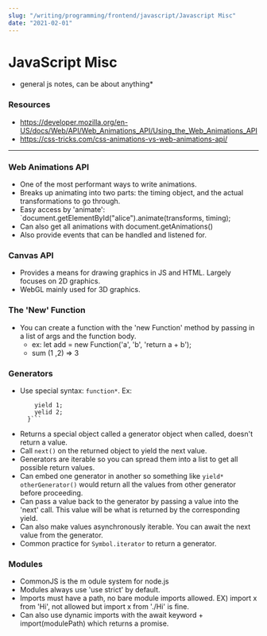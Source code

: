 ```yaml
---
slug: "/writing/programming/frontend/javascript/Javascript Misc"
date: "2021-02-01"
---
```


# JavaScript Misc
* general js notes, can be about anything*

### Resources
* https://developer.mozilla.org/en-US/docs/Web/API/Web_Animations_API/Using_the_Web_Animations_API
* https://css-tricks.com/css-animations-vs-web-animations-api/
---------------------------------------------------------------------------------

### Web Animations API
* One of the most performant ways to write animations.
* Breaks up animating into two parts: the timing object, and the actual transformations to go through. 
* Easy access by 'animate': `document.getElementById("alice").animate(transforms, timing);
* Can also get all animations with document.getAnimations()
* Also provide events that can be handled and listened for. 

### Canvas API 
* Provides a means for drawing graphics in JS and HTML. Largely focuses on 2D graphics. 
* WebGL mainly used for 3D graphics.

### The 'New' Function
* You can create a function with the 'new Function' method by passing in a list of args and the function body.
  * ex: let add = new Function('a', 'b', 'return a + b');
  * sum (1 ,2) => 3

### Generators
* Use special syntax: `function*`. Ex:
  ```function* gen() { 
      yield 1;
      yelid 2;
    }```
* Returns a special object called a generator object when called, doesn't return a value.
* Call `next()` on the returned object to yield the next value.
* Generators are iterable so you can spread them into a list to get all possible return values.
* Can embed one generator in another so something like `yield* otherGenerator()` would return all the values from other generator before proceeding.
* Can pass a value back to the generator by passing a value into the 'next' call. This value will be what is returned by the corresponding yield.
* Can also make values asynchronously iterable. You can await the next value from the generator. 
* Common practice for `Symbol.iterator` to return a generator.

### Modules
* CommonJS is the m odule system for node.js
* Modules always use 'use strict' by default.
* Imports must have a path, no bare module imports allowed. EX) import x from 'Hi', not allowed but import x from './Hi' is fine.
* Can also use dynamic imports with the await keyword + import(modulePath) which returns a promise.
